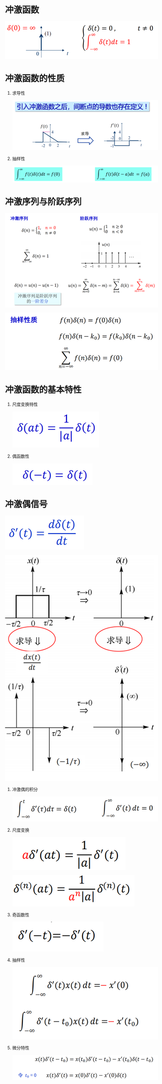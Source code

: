 # 冲激函数

![Alt text](image-77.png)

# 冲激函数的性质
1. 求导性

    ![Alt text](image-78.png)

2. 抽样性

    ![Alt text](image-79.png)

# 冲激序列与阶跃序列

![Alt text](image-80.png)

![Alt text](image-83.png)

# 冲激函数的基本特性
1. 尺度变换特性

    ![Alt text](image-141.png)

2. 偶函数性

    ![Alt text](image-146.png)


# 冲激偶信号

![Alt text](image-148.png)

![Alt text](image-157.png)

1. 冲激偶的积分

    ![Alt text](image-189.png)

2. 尺度变换

    ![Alt text](image-193.png)

    ![Alt text](image-198.png)

3. 奇函数性

    ![Alt text](image-194.png)

4. 抽样性

    ![Alt text](image-199.png)

5. 微分特性

    ![Alt text](image-203.png)
